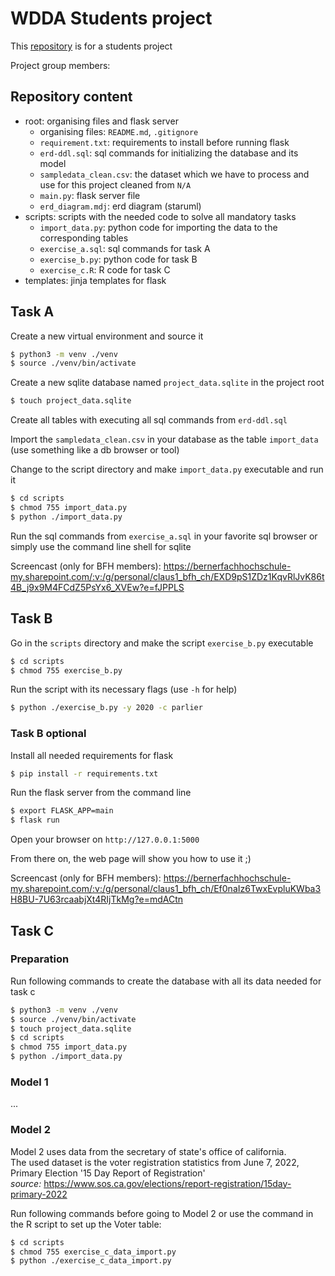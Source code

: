 # WDDA Students project

This [repository](https://github.com/HaKePlan/bfh-wdda) is for a students project

Project group members:

## Repository content
* root: organising files and flask server
  * organising files: `README.md`, `.gitignore`
  * `requirement.txt`: requirements to install before running flask
  * `erd-ddl.sql`: sql commands for initializing the database and its model
  * `sampledata_clean.csv`: the dataset which we have to process and use for this project cleaned from `N/A`
  * `main.py`: flask server file
  * `erd_diagram.mdj`: erd diagram (staruml)
* scripts: scripts with the needed code to solve all mandatory tasks
  * `import_data.py`: python code for importing the data to the corresponding tables
  * `exercise_a.sql`: sql commands for task A
  * `exercise_b.py`: python code for task B
  * `exercise_c.R`: R code for task C
* templates: jinja templates for flask

## Task A
Create a new virtual environment and source it
```bash
$ python3 -m venv ./venv
$ source ./venv/bin/activate
```

Create a new sqlite database named `project_data.sqlite` in the project root
```bash
$ touch project_data.sqlite
```

Create all tables with executing all sql commands from `erd-ddl.sql`

Import the `sampledata_clean.csv` in your database as the table `import_data` (use something like a db browser or tool)

Change to the script directory and make `import_data.py` executable and run it
```bash
$ cd scripts
$ chmod 755 import_data.py
$ python ./import_data.py
```

Run the sql commands from `exercise_a.sql` in your favorite sql browser or simply use the command line shell for sqlite

Screencast (only for BFH members): https://bernerfachhochschule-my.sharepoint.com/:v:/g/personal/claus1_bfh_ch/EXD9pS1ZDz1KqvRlJvK86t4B_j9x9M4FCdZ5PsYx6_XVEw?e=fJPPLS

## Task B
Go in the `scripts` directory and make the script `exercise_b.py` executable
```bash
$ cd scripts
$ chmod 755 exercise_b.py
```

Run the script with its necessary flags (use `-h` for help)
```bash
$ python ./exercise_b.py -y 2020 -c parlier
```

### Task B optional
Install all needed requirements for flask
```bash
$ pip install -r requirements.txt
```

Run the flask server from the command line
```bash
$ export FLASK_APP=main
$ flask run
```

Open your browser on `http://127.0.0.1:5000`

From there on, the web page will show you how to use it ;)

Screencast (only for BFH members): https://bernerfachhochschule-my.sharepoint.com/:v:/g/personal/claus1_bfh_ch/Ef0naIz6TwxEvpluKWba3H8BU-7U63rcaabjXt4RIjTkMg?e=mdACtn

## Task C
### Preparation
Run following commands to create the database with all its data needed for task c
```bash
$ python3 -m venv ./venv
$ source ./venv/bin/activate
$ touch project_data.sqlite
$ cd scripts
$ chmod 755 import_data.py
$ python ./import_data.py
```

### Model 1
...

### Model 2
Model 2 uses data from the secretary of state's office of california.  
The used dataset is the voter registration statistics from June 7, 2022, Primary Election '15 Day Report of Registration'  
*source:* https://www.sos.ca.gov/elections/report-registration/15day-primary-2022

Run following commands before going to Model 2 or use the command in the R script to set up the Voter table:
```bash
$ cd scripts
$ chmod 755 exercise_c_data_import.py
$ python ./exercise_c_data_import.py
```


